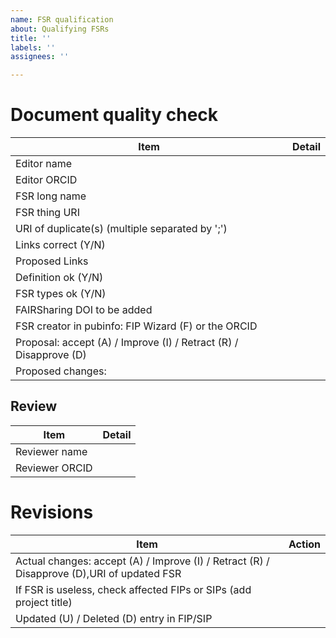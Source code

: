 ```yaml
---
name: FSR qualification
about: Qualifying FSRs
title: ''
labels: ''
assignees: ''

---
```


# Document quality check

| Item     | Detail     |
| ---- | ---- |
| Editor name | |
| Editor ORCID | |
| FSR long name | |
| FSR thing URI | |
| URI of duplicate(s) (multiple separated by ';') | |
| Links correct (Y/N) | |
| Proposed Links | |
| Definition ok (Y/N) | |
| FSR types ok (Y/N) | |
| FAIRSharing DOI to be added | |
| FSR creator in pubinfo:  FIP Wizard (F) or the ORCID | |
| Proposal: accept (A) / Improve (I) / Retract (R) / Disapprove (D) | |
| Proposed changes: | |

## Review
| Item     | Detail     |
| ---- | ---- |
| Reviewer name | |
| Reviewer ORCID | |

# Revisions

| Item | Action |
|--|--|
| Actual changes: accept (A) / Improve (I) / Retract (R) / Disapprove (D),URI of updated FSR |      |
| If FSR is useless, check affected FIPs or SIPs (add project title)   |      |
| Updated (U) / Deleted (D) entry in FIP/SIP                |      |
